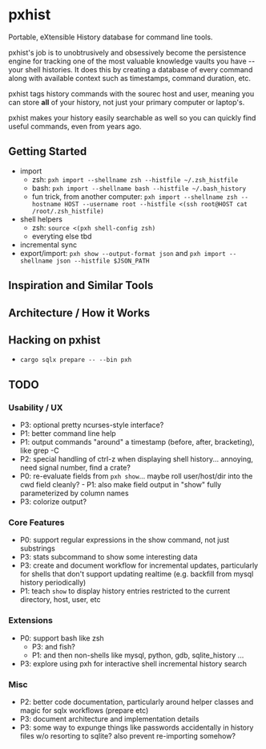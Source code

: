 # pxhist
Portable, eXtensible History database for command line tools.

pxhist's job is to unobtrusively and obsessively become the
persistence engine for tracking one of the most valuable knowledge
vaults you have -- your shell histories.  It does this by creating a
database of every command along with available context such as
timestamps, command duration, etc.

pxhist tags history commands with the sourec host and user, meaning
you can store **all** of your history, not just your primary computer
or laptop's.

pxhist makes your history easily searchable as well so you can quickly
find useful commands, even from years ago.

## Getting Started

- import
  - zsh: `pxh import --shellname zsh --histfile ~/.zsh_histfile`
  - bash: `pxh import --shellname bash --histfile ~/.bash_history`
  - fun trick, from another computer: `pxh import --shellname zsh --hostname HOST --username root --histfile <(ssh root@HOST cat /root/.zsh_histfile)`
- shell helpers
  - zsh: `source <(pxh shell-config zsh)`
  - everyting else tbd
- incremental sync
- export/import: `pxh show --output-format json` and `pxh import --shellname json --histfile $JSON_PATH`

## Inspiration and Similar Tools

## Architecture / How it Works

## Hacking on pxhist

- `cargo sqlx prepare -- --bin pxh`

## TODO

### Usability / UX
- P3: optional pretty ncurses-style interface?
- P1: better command line help
- P1: output commands "around" a timestamp (before, after,
  bracketing), like grep -C
- P2: special handling of ctrl-z when displaying shell
  history... annoying, need signal number, find a crate?
- P0: re-evaluate fields from `pxh show`... maybe roll user/host/dir
  into the cwd field cleanly?
	  - P1: also make field output in "show" fully parameterized by
	    column names
- P3: colorize output?

### Core Features
- P0: support regular expressions in the show command, not just
  substrings
- P3: stats subcommand to show some interesting data
- P3: create and document workflow for incremental updates,
  particularly for shells that don't support updating realtime
  (e.g. backfill from mysql history periodically)
- P1: teach `show` to display history entries restricted to the
  current directory, host, user, etc

### Extensions
- P0: support bash like zsh
  - P3: and fish?
  - P1: and then non-shells like mysql, python, gdb, sqlite_history
    ...
- P3: explore using pxh for interactive shell incremental history
  search

### Misc
- P2: better code documentation, particularly around helper classes
  and magic for sqlx workflows (prepare etc)
- P3: document architecture and implementation details
- P3: some way to expunge things like passwords accidentally in
  history files w/o resorting to sqlite?  also prevent re-importing
  somehow?
